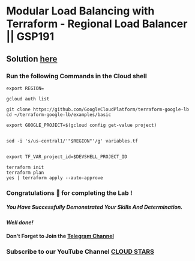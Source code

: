 # Modular Load Balancing with Terraform - Regional Load Balancer || GSP191

## Solution [here](https://youtu.be/xnKyLnHcBXU)

### Run the following Commands in the Cloud shell


```
export REGION=
```

```
gcloud auth list

git clone https://github.com/GoogleCloudPlatform/terraform-google-lb
cd ~/terraform-google-lb/examples/basic

export GOOGLE_PROJECT=$(gcloud config get-value project)


sed -i 's/us-central1/'"$REGION"'/g' variables.tf


export TF_VAR_project_id=$DEVSHELL_PROJECT_ID

terraform init
terraform plan
yes | terraform apply --auto-approve
```



### Congratulations 🎉 for completing the Lab !

##### You Have Successfully Demonstrated Your Skills And Determination.

#### *Well done!*

#### Don't Forget to Join the [Telegram Channel](https://t.me/cloudstars24)

### Subscribe to our YouTube Channel [CLOUD STARS](https://www.youtube.com/@cloud-stars)
